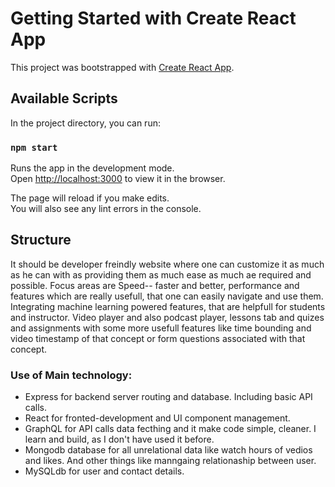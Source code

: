 # Getting Started with Create React App

This project was bootstrapped with [Create React App](https://github.com/facebook/create-react-app).

## Available Scripts

In the project directory, you can run:

### `npm start`

Runs the app in the development mode.\
Open [http://localhost:3000](http://localhost:3000) to view it in the browser.

The page will reload if you make edits.\
You will also see any lint errors in the console.

## Structure 

It should be developer freindly website where one can customize it as much as he can with as providing them as much ease as much ae required and possible. 
Focus areas are Speed-- faster and better, performance and features which are really usefull, that one can easily navigate and use them. Integrating machine learning powered features, that are helpfull for students and instructor. Video player and also podcast player, lessons tab and quizes and assignments with some more usefull features like time bounding and video timestamp of that concept or form questions associated with that concept.

### Use of Main technology:

*  Express for backend server routing and database. Including basic API calls.
*  React for fronted-development and UI component management.
*  GraphQL for API calls data fecthing and it make code simple, cleaner. I learn and build, as I don't have used it before. 
*  Mongodb database for all unrelational data like watch hours of vedios and likes. And other things like manngaing relationaship between user.
*  MySQLdb for user and contact details.